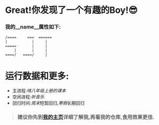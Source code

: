 # Great!你发现了一个有趣的Boy!😎
### 我的__name__属性如下:

    /====     ===  ======
    |           |     |
    =====       |     |
        |       |     |
    ====/   ====/     |

# 运行数据和更多:
- 主进程:*啃八年级上册的课本*
- 空闲进程:*听音乐*
- 回归时间:*周末*短暂回归,*寒假*长期回归
> ### 建议你先到[我的主页](https://sjt-2024.github.io/)详细了解我,再看我的仓库,食用效果更佳.

<!--
    /====     ===  ======
    |           |     |
    =====       |     |
        |       |     |
    ====/   ====/     |  哟,你来看源码了!你肯定是个前途无量的人!!!
-->

